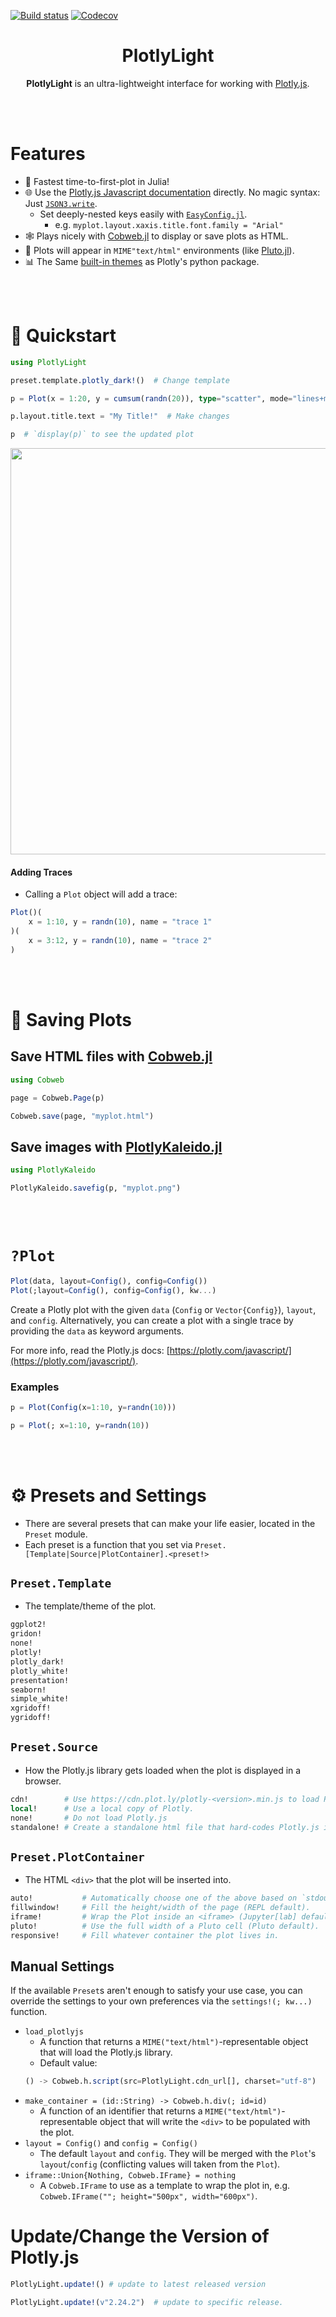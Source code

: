 [![Build status](https://github.com/JuliaComputing/PlotlyLight.jl/workflows/CI/badge.svg)](https://github.com/JuliaComputing/PlotlyLight.jl/actions?query=workflow%3ACI+branch%3Amaster)
[![Codecov](https://codecov.io/gh/JuliaComputing/PlotlyLight.jl/branch/master/graph/badge.svg)](https://codecov.io/gh/JuliaComputing/PlotlyLight.jl)

<h1 align="center">PlotlyLight</h1>

<p align="center"><b>PlotlyLight</b> is an ultra-lightweight interface for working with <a href="https://plotly.com/javascript">Plotly.js</a>.</p>

<br><br>

# Features

- 🚀 Fastest time-to-first-plot in Julia!
- 🌐 Use the [Plotly.js Javascript documentation](https://plotly.com/javascript/) directly.  No magic syntax: Just [`JSON3.write`](https://github.com/quinnj/JSON3.jl).
    - Set deeply-nested keys easily with [`EasyConfig.jl`](https://github.com/joshday/EasyConfig.jl).
        - e.g. `myplot.layout.xaxis.title.font.family = "Arial"`
- 🕸️ Plays nicely with [Cobweb.jl](https://github.com/joshday/Cobweb.jl) to display or save plots as HTML.
- 🎈 Plots will appear in `MIME"text/html"` environments (like [Pluto.jl](https://github.com/fonsp/Pluto.jl)).
- 📊 The Same [built-in themes](https://plotly.com/python/templates/) as Plotly's python package.

<br><br>

# 🚀 Quickstart

```julia
using PlotlyLight

preset.template.plotly_dark!()  # Change template

p = Plot(x = 1:20, y = cumsum(randn(20)), type="scatter", mode="lines+markers")  # Make plot

p.layout.title.text = "My Title!"  # Make changes

p  # `display(p)` to see the updated plot
```


<p align="center">
    <img width=650 src="https://user-images.githubusercontent.com/8075494/213164013-3ba1a108-122a-4339-a0a2-fa2175fa06e3.png">
</p>

#### Adding Traces

- Calling a `Plot` object will add a trace:

```julia
Plot()(
    x = 1:10, y = randn(10), name = "trace 1"
)(
    x = 3:12, y = randn(10), name = "trace 2"
)
```

<br><br>

# 📄 Saving Plots

## Save HTML files with [Cobweb.jl](https://github.com/joshday/Cobweb.jl)

```julia
using Cobweb

page = Cobweb.Page(p)

Cobweb.save(page, "myplot.html")
```

## Save images with [PlotlyKaleido.jl](https://github.com/JuliaPlots/PlotlyKaleido.jl)

```julia
using PlotlyKaleido

PlotlyKaleido.savefig(p, "myplot.png")
```

<br><br>

# `?Plot`

```julia
Plot(data, layout=Config(), config=Config())
Plot(;layout=Config(), config=Config(), kw...)
```

Create a Plotly plot with the given `data` (`Config` or `Vector{Config}`), `layout`, and `config`.
Alternatively, you can create a plot with a single trace by providing the `data` as keyword arguments.

For more info, read the Plotly.js docs: [https://plotly.com/javascript/](https://plotly.com/javascript/).

### Examples

```julia
p = Plot(Config(x=1:10, y=randn(10)))

p = Plot(; x=1:10, y=randn(10))
```

<br><br>

# ⚙️ Presets and Settings

- There are several presets that can make your life easier, located in the `Preset` module.
- Each preset is a function that you set via `Preset.[Template|Source|PlotContainer].<preset!>`


## `Preset.Template`

- The template/theme of the plot.

```julia
ggplot2!
gridon!
none!
plotly!
plotly_dark!
plotly_white!
presentation!
seaborn!
simple_white!
xgridoff!
ygridoff!
```


## `Preset.Source`

- How the Plotly.js library gets loaded when the plot is displayed in a browser.

```julia
cdn!        # Use https://cdn.plot.ly/plotly-<version>.min.js to load Plotly.js.
local!      # Use a local copy of Plotly.
none!       # Do not load Plotly.js
standalone! # Create a standalone html file that hard-codes Plotly.js into it.
```

## `Preset.PlotContainer`

- The HTML `<div>` that the plot will be inserted into.

```julia
auto!           # Automatically choose one of the above based on `stdout`.
fillwindow!     # Fill the height/width of the page (REPL default).
iframe!         # Wrap the Plot inside an <iframe> (Jupyter[lab] default).
pluto!          # Use the full width of a Pluto cell (Pluto default).
responsive!     # Fill whatever container the plot lives in.
```

## Manual Settings

If the available `Preset`s aren't enough to satisfy your use case, you can override the settings to your own preferences via the `settings!(; kw...)` function.

- `load_plotlyjs`
    - A function that returns a `MIME("text/html")`-representable object that will load the Plotly.js library.
    -  Default value:
    ```julia
    () -> Cobweb.h.script(src=PlotlyLight.cdn_url[], charset="utf-8")
    ```
- `make_container = (id::String) -> Cobweb.h.div(; id=id)`
    - A function of an identifier that returns a `MIME("text/html")`-representable object that will write the `<div>` to be populated with the plot.
- `layout = Config()` and `config = Config()`
    - The default `layout` and `config`.  They will be merged with the `Plot`'s `layout`/`config` (conflicting values will taken from the `Plot`).
- `iframe::Union{Nothing, Cobweb.IFrame} = nothing`
    - A `Cobweb.IFrame` to use as a template to wrap the plot in, e.g. `Cobweb.IFrame(""; height="500px", width="600px")`.

# Update/Change the Version of Plotly.js

```julia
PlotlyLight.update!() # update to latest released version

PlotlyLight.update!(v"2.24.2")  # update to specific release.
```

